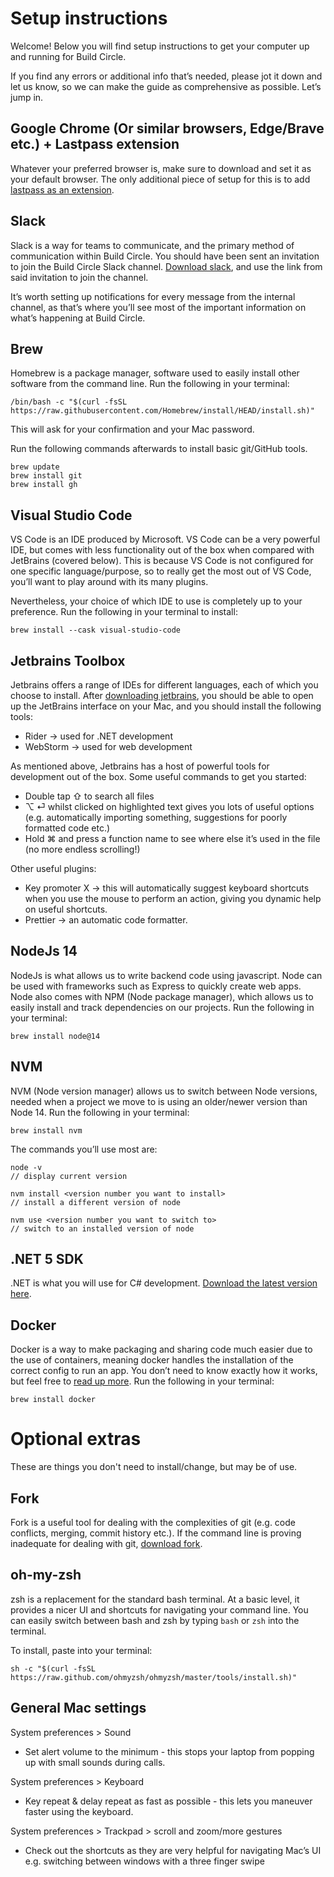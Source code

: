 # Setup instructions
Welcome! Below you will find setup instructions to get your computer up and running for Build Circle.

If you find any errors or additional info that’s needed, please jot it down and let us know, so we can make the guide as comprehensive as possible. Let’s jump in.

## Google Chrome (Or similar browsers, Edge/Brave etc.) + Lastpass extension
Whatever your preferred browser is, make sure to download and set it as your default browser. The only additional piece of setup for this is to add [lastpass as an extension](https://lastpass.com/misc_download2.php).

## Slack
Slack is a way for teams to communicate, and the primary method of communication within Build Circle. You should have been sent an invitation to join the Build Circle Slack channel. [Download slack](https://slack.com/intl/en-gb/help/articles/207677868-Download-Slack-for-Mac
), and use the link from said invitation to join the channel.

It’s worth setting up notifications for every message from the internal channel, as that’s where you’ll see most of the important information on what’s happening at Build Circle.

## Brew
Homebrew is a package manager, software used to easily install other software from the command line. Run the following in your terminal:
```
/bin/bash -c "$(curl -fsSL https://raw.githubusercontent.com/Homebrew/install/HEAD/install.sh)"
```
This will ask for your confirmation and your Mac password.

Run the following commands afterwards to install basic git/GitHub tools.
```
brew update
brew install git
brew install gh
```

## Visual Studio Code
VS Code is an IDE produced by Microsoft. VS Code can be a very powerful IDE, but comes with less functionality out of the box when compared with JetBrains (covered below). This is because VS Code is not configured for one specific language/purpose, so to really get the most out of VS Code, you’ll want to play around with its many plugins. 

Nevertheless, your choice of which IDE to use is completely up to your preference. Run the following in your terminal to install:
```
brew install --cask visual-studio-code
```

## Jetbrains Toolbox
Jetbrains offers a range of IDEs for different languages, each of which you choose to install.
After [downloading jetbrains](https://www.jetbrains.com/toolbox-app/), you should be able to open up the JetBrains interface on your Mac, and you should install the following tools:
- Rider -> used for .NET development
- WebStorm -> used for web development

As mentioned above, Jetbrains has a host of powerful tools for development out of the box. Some useful commands to get you started:
- Double tap ⇧ to search all files
- ⌥ ⏎ whilst clicked on highlighted text gives you lots of useful options (e.g. automatically importing something, suggestions for poorly formatted code etc.)
- Hold ⌘ and press a function name to see where else it’s used in the file (no more endless scrolling!)

Other useful plugins:
- Key promoter X -> this will automatically suggest keyboard shortcuts when you use the mouse to perform an action, giving you dynamic help on useful shortcuts.
- Prettier -> an automatic code formatter.

## NodeJs 14

NodeJs is what allows us to write backend code using javascript. Node can be used with frameworks such as Express to quickly create web apps.  Node also comes with NPM (Node package manager), which allows us to easily install and track dependencies on our projects. Run the following in your terminal:
```
brew install node@14
```
## NVM
NVM (Node version manager) allows us to switch between Node versions, needed when a project we move to is using an older/newer version than Node 14. Run the following in your terminal:
```
brew install nvm
```
The commands you’ll use most are:
```
node -v
// display current version

nvm install <version number you want to install>
// install a different version of node

nvm use <version number you want to switch to>
// switch to an installed version of node
```

## .NET 5 SDK
.NET is what you will use for C# development. [Download the latest version here](https://dotnet.microsoft.com/download/dotnet/5.0).

## Docker
Docker is a way to make packaging and sharing code much easier due to the use of containers, meaning docker handles the installation of the correct config to run an app. You don’t need to know exactly how it works, but feel free to [read up more](https://www.zdnet.com/article/what-is-docker-and-why-is-it-so-darn-popular/). Run the following in your terminal:
```
brew install docker
```

# Optional extras
These are things you don't need to install/change, but may be of use.

## Fork
Fork is a useful tool for dealing with the complexities of git (e.g. code conflicts, merging, commit history etc.). If the command line is proving inadequate for dealing with git, [download fork](https://git-fork.com/).

## oh-my-zsh
zsh is a replacement for the standard bash terminal. At a basic level, it provides a nicer UI and shortcuts for navigating your command line. You can easily switch between bash and zsh by typing `bash` or `zsh` into the terminal.

To install, paste into your terminal:
```
sh -c "$(curl -fsSL https://raw.github.com/ohmyzsh/ohmyzsh/master/tools/install.sh)"
```
## General Mac settings

System preferences > Sound 
- Set alert volume to the minimum - this stops your laptop from popping up with small sounds during calls.

System preferences > Keyboard 
- Key repeat & delay repeat as fast as possible - this lets you maneuver faster using the keyboard.

System preferences > Trackpad > scroll and zoom/more gestures
- Check out the shortcuts as they are very helpful for navigating Mac’s UI e.g. switching between windows with a three finger swipe

